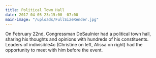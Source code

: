 ```yaml
---
title: Political Town Hall
date: 2017-04-05 23:15:00 -07:00
main-image: "/uploads/FullSizeRender.jpg"
---
```


On February 22nd, Congressman DeSaulnier had a political town hall, sharing his thoughts and opinions with hundreds of his constituents. Leaders of indivisible4c (Christine on left, Alissa on right) had the opportunity to meet with him before the event.